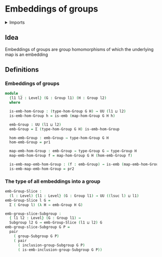 #  Embeddings of groups

<details><summary>Imports</summary>
```agda
module group-theory.embeddings-groups where
open import foundation.dependent-pair-types
open import foundation.embeddings
open import foundation.universe-levels
open import group-theory.groups
open import group-theory.homomorphisms-groups
open import group-theory.subgroups
```
</details>

## Idea

Embeddings of groups are group homomorphisms of which the underlying map is an embedding

## Definitions

### Embeddings of groups

```agda
module _
  {l1 l2 : Level} (G : Group l1) (H : Group l2)
  where

  is-emb-hom-Group : (type-hom-Group G H) → UU (l1 ⊔ l2)
  is-emb-hom-Group h = is-emb (map-hom-Group G H h)

  emb-Group : UU (l1 ⊔ l2)
  emb-Group = Σ (type-hom-Group G H) is-emb-hom-Group

  hom-emb-Group : emb-Group → type-hom-Group G H
  hom-emb-Group = pr1

  map-emb-hom-Group : emb-Group → type-Group G → type-Group H
  map-emb-hom-Group f = map-hom-Group G H (hom-emb-Group f)

  is-emb-map-emb-hom-Group : (f : emb-Group) → is-emb (map-emb-hom-Group f)
  is-emb-map-emb-hom-Group = pr2
```

### The type of all embeddings into a group

```agda
emb-Group-Slice :
  (l : Level) {l1 : Level} (G : Group l1) → UU ((lsuc l) ⊔ l1)
emb-Group-Slice l G =
  Σ ( Group l) (λ H → emb-Group H G)

emb-group-slice-Subgroup :
  { l1 l2 : Level} (G : Group l1) →
  Subgroup l2 G → emb-Group-Slice (l1 ⊔ l2) G
emb-group-slice-Subgroup G P =
  pair
    ( group-Subgroup G P)
    ( pair
      ( inclusion-group-Subgroup G P)
      ( is-emb-inclusion-group-Subgroup G P))
```

